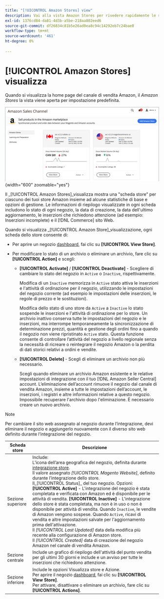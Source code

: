 ```yaml
---
title: "[!UICONTROL Amazon Stores] view"
description: Vai alla vista Amazon Stores per rivedere rapidamente le statistiche di base per ciascuno dei tuoi store Amazon e accedere alle opzioni di gestione.
exl-id: 1376cd84-da81-4d3b-a5be-218aa802eed6
source-git-commit: df26834c81b5e26ad0ea8c94c14292eb7c24bae8
workflow-type: tm+mt
source-wordcount: '461'
ht-degree: 0%

---
```


# [!UICONTROL Amazon Stores] visualizza

Quando si visualizza la home page del canale di vendita Amazon, il _Amazon Stores_ la vista viene aperta per impostazione predefinita.

![Vista Amazon Stores](assets/amazon-sales-channel-home-tabs.png){width="600" zoomable="yes"}

Il _[!UICONTROL Amazon Stores]_visualizza mostra una &quot;scheda store&quot; per ciascuno dei tuoi store Amazon insieme ad alcune statistiche di base e opzioni di gestione. Le informazioni di riepilogo visualizzate in ogni scheda includono lo stato di ogni negozio, la data di creazione, la data dell&#39;ultimo aggiornamento, le inserzioni che richiedono attenzione (ad esempio: Inserzioni incomplete) e il [!DNL Commerce] sito Web.

Quando si visualizza _[!UICONTROL Amazon Store]_visualizzazione, ogni scheda dello store consente di:

- Per aprire un negozio [dashboard](./amazon-store-dashboard.md), fai clic su **[!UICONTROL View Store]**.

- Per modificare lo stato di un archivio o eliminare un archivio, fare clic su **[!UICONTROL Action]** e scegli:

   - **[!UICONTROL Activate]** / **[!UICONTROL Deactivate]** - Scegliere di cambiare lo stato del negozio in `Active` o `Inactive`, rispettivamente.

      Modifica di un `Inactive` memorizza in `Active` stato attiva le inserzioni e l&#39;attività di ordinazione per il negozio, utilizzando le impostazioni del negozio corrente (ad esempio le impostazioni delle inserzioni, le regole di prezzo e le sostituzioni).

      Modifica dello stato di uno store da `Active` a `Inactive` lo stato sospende le inserzioni e l&#39;attività di ordinazione per lo store. Un archivio inattivo conserva tutte le impostazioni del negozio e le inserzioni, ma interrompe temporaneamente la sincronizzazione di determinazione prezzi, quantità e gestione degli ordini fino a quando il negozio non viene ripristinato `Active` stato. Questa funzione consente di controllare l’attività del negozio a livello regionale senza la necessità di ricreare o reintegrare il negozio Amazon o la perdita di dati storici relativi a ordini e vendite.

   - **[!UICONTROL Delete]** - Scegli di eliminare un archivio non più necessario.

      Scegli quando eliminare un archivio Amazon esistente e le relative impostazioni di integrazione con il tuo [!DNL Amazon Seller Central] account. L’eliminazione dell’account rimuove il negozio dal canale di vendita Amazon, insieme a tutte le impostazioni dell’account, le inserzioni, i registri e altre informazioni relative a questo negozio. Impossibile recuperare l&#39;archivio dopo l&#39;eliminazione. È necessario creare un nuovo archivio.

>[!NOTE]
>Per cambiare il sito web assegnato al negozio durante l’integrazione, devi eliminare il negozio e aggiungerlo nuovamente con il diverso sito web definito durante l’integrazione del negozio.

| Scheda store | Descrizione |
|--- |--- |
| Sezione superiore | Include: <br>L’icona dell’area geografica del negozio, definita durante [integrazione store](./store-integration.md).<br> Il valore assegnato _[!UICONTROL Magento Website]_, definito durante l’integrazione dello store.<br>Il_[!UICONTROL Status]_ del tuo negozio. Opzioni: **[!UICONTROL Active]** - L&#39;integrazione del negozio è stata completata e verificata con Amazon ed è disponibile per le attività di vendita. **[!UICONTROL Inactive]** - L&#39;integrazione dello store è stata completata, ma non è in uso o non è disponibile per attività di vendita. Quando `Inactive`, le vendite di Amazon vengono sospese. Quando `Active`, ricavi di vendita e altre impostazioni salvate per l&#39;aggiornamento prima dell&#39;attivazione.<br>Il *[!UICONTROL Last Updated]* data della modifica più recente alla configurazione di Amazon store.<br>Il *[!UICONTROL Created]* data di creazione del negozio Amazon nel canale di vendita Amazon. |
| Sezione centrale | Include un grafico di riepilogo dell&#39;attività del punto vendita per gli ultimi 30 giorni e include e un avviso per tutte le inserzioni che richiedono attenzione. |
| Sezione inferiore | Include le opzioni Visualizza store e Azione.<br>Per aprire il negozio [dashboard](./amazon-store-dashboard.md), fai clic su **[!UICONTROL View Store]**.<br>Per attivare, disattivare o eliminare un archivio, fare clic su **[!UICONTROL Actions]**. |
